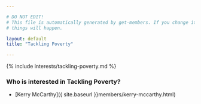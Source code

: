 ```yaml
---

# DO NOT EDIT!
# This file is automatically generated by get-members. If you change it, bad
# things will happen.

layout: default
title: "Tackling Poverty"

---
```


{% include interests/tackling-poverty.md %}

### Who is interested in Tackling Poverty?


* [Kerry McCarthy]({ site.baseurl }}members/kerry-mccarthy.html)
